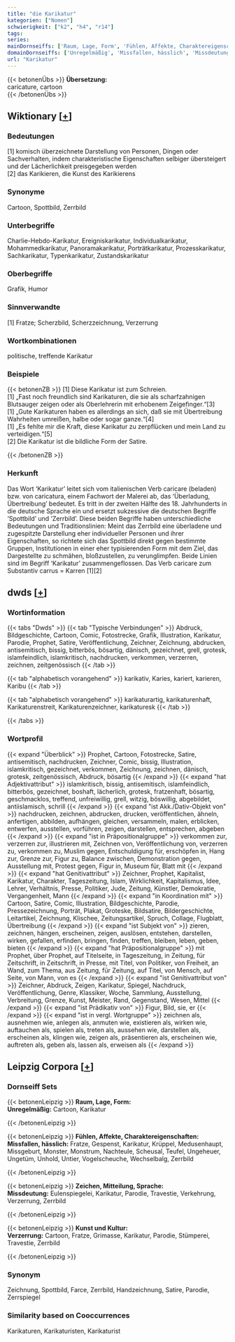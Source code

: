 ```yaml
---
title: "die Karikatur"
kategorien: ["Nomen"]
schwierigkeit: ["k2", "h4", "r14"]
tags:
series:
mainDornseiffs: ['Raum, Lage, Form', 'Fühlen, Affekte, Charaktereigenschaften', 'Zeichen, Mitteilung, Sprache', 'Kunst und Kultur']
domainDornseiffs: ['Unregelmäßig', 'Missfallen, hässlich', 'Missdeutung', 'Verzerrung']
url: "Karikatur"
---
```


{{< betonenÜbs >}}
**Übersetzung:**  
caricature, cartoon  
{{< /betonenÜbs >}}

## Wiktionary [[+](https://de.wiktionary.org/wiki/Karikatur)]

### Bedeutungen
[1] komisch überzeichnete Darstellung von Personen, Dingen oder Sachverhalten, indem charakteristische Eigenschaften selbiger übersteigert und der Lächerlichkeit preisgegeben werden  
[2] das Karikieren, die Kunst des Karikierens  

### Synonyme
Cartoon, Spottbild, Zerrbild  

### Unterbegriffe
Charlie-Hebdo-Karikatur, Ereigniskarikatur, Individualkarikatur, Mohammedkarikatur, Panoramakarikatur, Porträtkarikatur, Prozesskarikatur, Sachkarikatur, Typenkarikatur, Zustandskarikatur  

### Oberbegriffe
Grafik, Humor  

### Sinnverwandte
[1] Fratze; Scherzbild, Scherzzeichnung, Verzerrung  

### Wortkombinationen
politische, treffende Karikatur  

### Beispiele
{{< betonenZB >}}
[1] Diese Karikatur ist zum Schreien.  
[1] „Fast noch freundlich sind Karikaturen, die sie als scharfzahnigen Blutsauger zeigen oder als Oberlehrerin mit erhobenem Zeigefinger.“[3]  
[1] „Gute Karikaturen haben es allerdings an sich, daß sie mit Übertreibung Wahrheiten umreißen, halbe oder sogar ganze.“[4]  
[1] „Es fehlte mir die Kraft, diese Karikatur zu zerpflücken und mein Land zu verteidigen.“[5]  
[2] Die Karikatur ist die bildliche Form der Satire.  

{{< /betonenZB >}}
### Herkunft
Das Wort ‘Karikatur’ leitet sich vom italienischen Verb caricare (beladen) bzw. von caricatura, einem Fachwort der Malerei ab, das ‘Überladung, Übertreibung’ bedeutet. Es tritt in der zweiten Hälfte des 18. Jahrhunderts in die deutsche Sprache ein und ersetzt sukzessive die deutschen Begriffe ‘Spottbild’ und ‘Zerrbild’. Diese beiden Begriffe haben unterschiedliche Bedeutungen und Traditionslinien: Meint das Zerrbild eine überladene und zugespitzte Darstellung eher individueller Personen und ihrer Eigenschaften, so richtete sich das Spottbild direkt gegen bestimmte Gruppen, Institutionen in einer eher typisierenden Form mit dem Ziel, das Dargestellte zu schmähen, bloßzustellen, zu verunglimpfen. Beide Linien sind im Begriff ‘Karikatur’ zusammengeflossen. Das Verb caricare zum Substantiv carrus = Karren [1][2]  



## dwds [[+](https://www.dwds.de/wb/Karikatur)]

### Wortinformation
{{< tabs "Dwds" >}}
{{< tab "Typische Verbindungen" >}}
Abdruck, Bildgeschichte, Cartoon, Comic, Fotostrecke, Grafik, Illustration, Karikatur, Parodie, Prophet, Satire, Veröffentlichung, Zeichner, Zeichnung, abdrucken, antisemitisch, bissig, bitterbös, bösartig, dänisch, gezeichnet, grell, grotesk, islamfeindlich, islamkritisch, nachdrucken, verkommen, verzerren, zeichnen, zeitgenössisch
{{< /tab >}}

{{< tab "alphabetisch vorangehend" >}}
karikativ, Karies, kariert, karieren, Karibu
{{< /tab >}}

{{< tab "alphabetisch vorangehend" >}}
karikaturartig, karikaturenhaft, Karikaturenstreit, Karikaturenzeichner, karikaturesk
{{< /tab >}}

{{< /tabs >}}

### Wortprofil
{{< expand "Überblick" >}} Prophet, Cartoon, Fotostrecke, Satire, antisemitisch, nachdrucken, Zeichner, Comic, bissig, Illustration, islamkritisch, gezeichnet, verkommen, Zeichnung, zeichnen, dänisch, grotesk, zeitgenössisch, Abdruck, bösartig {{< /expand >}}
{{< expand "hat Adjektivattribut" >}} islamkritisch, bissig, antisemitisch, islamfeindlich, bitterbös, gezeichnet, boshaft, lächerlich, grotesk, fratzenhaft, bösartig, geschmacklos, treffend, unfreiwillig, grell, witzig, böswillig, abgebildet, antiislamisch, schrill {{< /expand >}}
{{< expand "ist Akk./Dativ-Objekt von" >}} nachdrucken, zeichnen, abdrucken, drucken, veröffentlichen, ähneln, anfertigen, abbilden, aufhängen, gleichen, versammeln, malen, erblicken, entwerfen, ausstellen, vorführen, zeigen, darstellen, entsprechen, abgeben {{< /expand >}}
{{< expand "ist in Präpositionalgruppe" >}} verkommen zur, verzerren zur, illustrieren mit, Zeichnen von, Veröffentlichung von, verzerren zu, verkommen zu, Muslim gegen, Entschuldigung für, erschöpfen in, Hang zur, Grenze zur, Figur zu, Balance zwischen, Demonstration gegen, Ausstellung mit, Protest gegen, Figur in, Museum für, Blatt mit {{< /expand >}}
{{< expand "hat Genitivattribut" >}} Zeichner, Prophet, Kapitalist, Karikatur, Charakter, Tageszeitung, Islam, Wirklichkeit, Kapitalismus, Idee, Lehrer, Verhältnis, Presse, Politiker, Jude, Zeitung, Künstler, Demokratie, Vergangenheit, Mann {{< /expand >}}
{{< expand "in Koordination mit" >}} Cartoon, Satire, Comic, Illustration, Bildgeschichte, Parodie, Pressezeichnung, Porträt, Plakat, Groteske, Bildsatire, Bildergeschichte, Leitartikel, Zeichnung, Klischee, Zeitungsartikel, Spruch, Collage, Flugblatt, Übertreibung {{< /expand >}}
{{< expand "ist Subjekt von" >}} zieren, zeichnen, hängen, erscheinen, zeigen, auslösen, entstehen, darstellen, wirken, gefallen, erfinden, bringen, finden, treffen, bleiben, leben, geben, bieten {{< /expand >}}
{{< expand "hat Präpositionalgruppe" >}} mit Prophet, über Prophet, auf Titelseite, in Tageszeitung, in Zeitung, für Zeitschrift, in Zeitschrift, in Presse, mit Titel, von Politiker, von Freiheit, an Wand, zum Thema, aus Zeitung, für Zeitung, auf Titel, von Mensch, auf Seite, von Mann, von es {{< /expand >}}
{{< expand "ist Genitivattribut von" >}} Zeichner, Abdruck, Zeigen, Karikatur, Spiegel, Nachdruck, Veröffentlichung, Genre, Klassiker, Woche, Sammlung, Ausstellung, Verbreitung, Grenze, Kunst, Meister, Rand, Gegenstand, Wesen, Mittel {{< /expand >}}
{{< expand "ist Prädikativ von" >}} Figur, Bild, sie, er {{< /expand >}}
{{< expand "ist in vergl. Wortgruppe" >}} zeichnen als, ausnehmen wie, anlegen als, anmuten wie, existieren als, wirken wie, auftauchen als, spielen als, treten als, aussehen wie, darstellen als, erscheinen als, klingen wie, zeigen als, präsentieren als, erscheinen wie, auftreten als, geben als, lassen als, erweisen als {{< /expand >}}

## Leipzig Corpora [[+](https://corpora.uni-leipzig.de/en/res?word=Karikatur&corpusId=deu_newscrawl-public_2018)]

### Dornseiff Sets
{{< betonenLeipzig >}}
**Raum, Lage, Form:**  
**Unregelmäßig:** Cartoon, Karikatur  

{{< /betonenLeipzig >}}


{{< betonenLeipzig >}}
**Fühlen, Affekte, Charaktereigenschaften:**  
**Missfallen, hässlich:** Fratze, Gespenst, Karikatur, Krüppel, Medusenhaupt, Missgeburt, Monster, Monstrum, Nachteule, Scheusal, Teufel, Ungeheuer, Ungetüm, Unhold, Untier, Vogelscheuche, Wechselbalg, Zerrbild  

{{< /betonenLeipzig >}}


{{< betonenLeipzig >}}
**Zeichen, Mitteilung, Sprache:**  
**Missdeutung:** Eulenspiegelei, Karikatur, Parodie, Travestie, Verkehrung, Verzerrung, Zerrbild  

{{< /betonenLeipzig >}}


{{< betonenLeipzig >}}
**Kunst und Kultur:**  
**Verzerrung:** Cartoon, Fratze, Grimasse, Karikatur, Parodie, Stümperei, Travestie, Zerrbild  

{{< /betonenLeipzig >}}

### Synonym
Zeichnung, Spottbild, Farce, Zerrbild, Handzeichnung, Satire, Parodie, Zerrspiegel


### Similarity based on Cooccurrences
Karikaturen, Karikaturisten, Karikaturist

